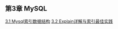 ## 第3章 MySQL

[3.1 Mysql索引数据结构](./01-Mysql-index-data-structure.md)
[3.2 Explain详解与索引最佳实践](./02-Explain-Index-Actual.md)

